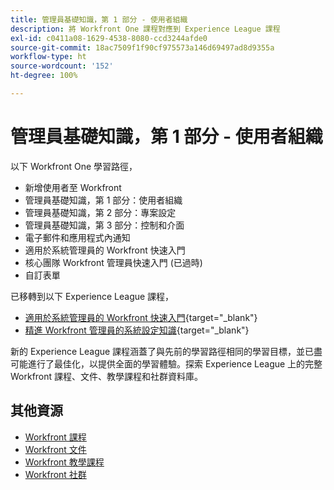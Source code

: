 ```yaml
---
title: 管理員基礎知識，第 1 部分 - 使用者組織
description: 將 Workfront One 課程對應到 Experience League 課程
exl-id: c0411a08-1629-4538-8080-ccd3244afde0
source-git-commit: 18ac7509f1f90cf975573a146d69497ad8d9355a
workflow-type: ht
source-wordcount: '152'
ht-degree: 100%

---
```


# 管理員基礎知識，第 1 部分 - 使用者組織

以下 Workfront One 學習路徑，

* 新增使用者至 Workfront
* 管理員基礎知識，第 1 部分：使用者組織
* 管理員基礎知識，第 2 部分：專案設定
* 管理員基礎知識，第 3 部分：控制和介面
* 電子郵件和應用程式內通知
* 適用於系統管理員的 Workfront 快速入門
* 核心團隊 Workfront 管理員快速入門 (已過時)
* 自訂表單

已移轉到以下 Experience League 課程，

* [適用於系統管理員的 Workfront 快速入門](https://experienceleague.adobe.com/?recommended=Workfront-A-1-2022.1.admin){target="_blank"}
* [精進 Workfront 管理員的系統設定知識](https://experienceleague.adobe.com/?recommended=Workfront-A-1-2022.2.admin){target="_blank"}

新的 Experience League 課程涵蓋了與先前的學習路徑相同的學習目標，並已盡可能進行了最佳化，以提供全面的學習體驗。探索 Experience League 上的完整 Workfront 課程、文件、教學課程和社群資料庫。

## 其他資源

* [Workfront 課程](https://experienceleague.adobe.com/?lang=en&amp;Solution=Workfront#courses)
* [Workfront 文件](https://experienceleague.adobe.com/docs/workfront.html)
* [Workfront 教學課程](https://experienceleague.adobe.com/docs/workfront-learn/tutorials-workfront/home.html)
* [Workfront 社群](https://experienceleaguecommunities.adobe.com/t5/workfront/ct-p/workfront)
